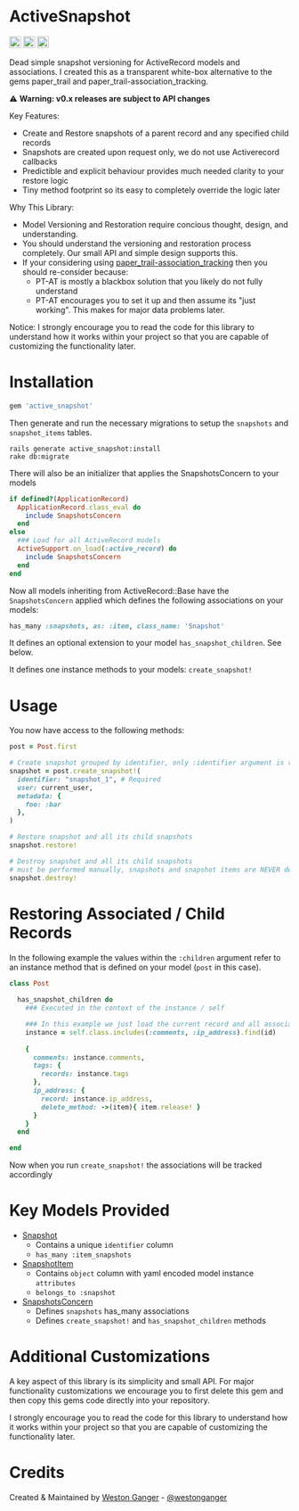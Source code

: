 # ActiveSnapshot

<a href="https://badge.fury.io/rb/active_snapshot" target="_blank"><img height="21" style='border:0px;height:21px;' border='0' src="https://badge.fury.io/rb/active_snapshot.svg" alt="Gem Version"></a>
<a href='https://travis-ci.com/westonganger/active_snapshot' target='_blank'><img height='21' style='border:0px;height:21px;' src='https://api.travis-ci.org/westonganger/active_snapshot.svg?branch=master' border='0' alt='Build Status' /></a>
<a href='https://rubygems.org/gems/active_snapshot' target='_blank'><img height='21' style='border:0px;height:21px;' src='https://ruby-gem-downloads-badge.herokuapp.com/active_snapshot?label=rubygems&type=total&total_label=downloads&color=brightgreen' border='0' alt='RubyGems Downloads' /></a>

Dead simple snapshot versioning for ActiveRecord models and associations. I created this as a transparent white-box alternative to the gems paper_trail and paper_trail-association_tracking.

⚠️  **Warning: v0.x releases are subject to API changes**

Key Features:

- Create and Restore snapshots of a parent record and any specified child records
- Snapshots are created upon request only, we do not use Activerecord callbacks
- Predictible and explicit behaviour provides much needed clarity to your restore logic
- Tiny method footprint so its easy to completely override the logic later

Why This Library:

- Model Versioning and Restoration require concious thought, design, and understanding.
- You should understand the versioning and restoration process completely. Our small API and simple design supports this.
- If your considering using [paper_trail-association_tracking](https://github.com/westonganger/paper_trail-association_tracking) then you should re-consider because:
  * PT-AT is mostly a blackbox solution that you likely do not fully understand
  * PT-AT encourages you to set it up and then assume its "just working". This makes for major data problems later.

Notice: I strongly encourage you to read the code for this library to understand how it works within your project so that you are capable of customizing the functionality later.

# Installation

```ruby
gem 'active_snapshot'
```

Then generate and run the necessary migrations to setup the `snapshots` and `snapshot_items` tables.

```
rails generate active_snapshot:install
rake db:migrate
```

There will also be an initializer that applies the SnapshotsConcern to your models

```ruby
if defined?(ApplicationRecord)
  ApplicationRecord.class_eval do
    include SnapshotsConcern
  end
else
  ### Load for all ActiveRecord models
  ActiveSupport.on_load(:active_record) do
    include SnapshotsConcern
  end
end
```

Now all models inheriting from ActiveRecord::Base have the `SnapshotsConcern` applied which defines the following associations on your models:

```ruby
has_many :snapshots, as: :item, class_name: 'Snapshot'
```

It defines an optional extension to your model `has_snapshot_children`. See below.

It defines one instance methods to your models: `create_snapshot!`

# Usage

You now have access to the following methods:

```ruby
post = Post.first

# Create snapshot grouped by identifier, only :identifier argument is required, all others are optional
snapshot = post.create_snapshot!(
  identifier: "snapshot_1", # Required
  user: current_user,
  metadata: {
    foo: :bar
  },
)

# Restore snapshot and all its child snapshots
snapshot.restore!

# Destroy snapshot and all its child snapshots
# must be performed manually, snapshots and snapshot items are NEVER destroyed automatically
snapshot.destroy!
```

# Restoring Associated / Child Records

In the following example the values within the `:children` argument refer to an instance method that is defined on your model (`post` in this case).

```ruby
class Post
  
  has_snapshot_children do
    ### Executed in the context of the instance / self

    ### In this example we just load the current record and all associated records fresh from the database
    instance = self.class.includes(:comments, :ip_address).find(id)
    
    {
      comments: instance.comments,
      tags: {
        records: instance.tags
      },
      ip_address: {
        record: instance.ip_address,
        delete_method: ->(item){ item.release! }
      }
    }
  end

end
```

Now when you run `create_snapshot!` the associations will be tracked accordingly

# Key Models Provided
- [Snapshot](https://github.com/westonganger/active_snapshot/blob/master/lib/active_snapshot/snapshot.rb)
  * Contains a unique `identifier` column
  * `has_many :item_snapshots`
- [SnapshotItem](https://github.com/westonganger/active_snapshot/blob/master/lib/active_snapshot/snapshot_item.rb)
  * Contains `object` column with yaml encoded model instance `attributes`
  * `belongs_to :snapshot`
- [SnapshotsConcern](https://github.com/westonganger/active_snapshot/blob/master/lib/active_snapshot/snapshots_concern.rb)
  * Defines `snapshots` has_many associations
  * Defines `create_snapshot!` and `has_snapshot_children` methods

# Additional Customizations

A key aspect of this library is its simplicity and small API. For major functionality customizations we encourage you to first delete this gem and then copy this gems code directly into your repository.

I strongly encourage you to read the code for this library to understand how it works within your project so that you are capable of customizing the functionality later.

# Credits

Created & Maintained by [Weston Ganger](https://westonganger.com) - [@westonganger](https://github.com/westonganger)
